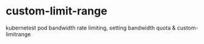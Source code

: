 # custom-limit-range
kubernetest  pod bandwidth rate limiting, setting bandwidth quota &amp; custom-limitrange
